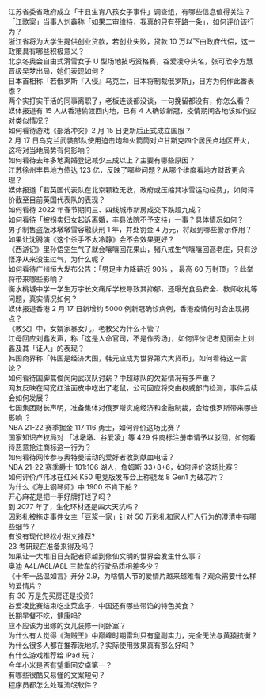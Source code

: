 江苏省委省政府成立「丰县生育八孩女子事件」调查组，有哪些信息值得关注？  
「江歌案」当事人刘鑫称「如果二审维持，我真的只有死路一条」，如何评价该行为？  
浙江省将为大学生提供创业贷款，若创业失败，贷款 10 万以下由政府代偿，这一政策具有哪些积极意义？  
北京冬奥会自由式滑雪女子 U 型场地技巧资格赛，谷爱凌夺头名，张可欣李方慧晋级吴梦出局，她们表现如何？  
日本首相称「若俄罗斯『入侵』乌克兰，日本将制裁俄罗斯」，日方为何作此番表态？  
两个实打实干活的同事离职了，老板连谈都没谈，一句挽留都没有，你怎么看？  
媒体报道有 15 人从香港偷渡回内地，已有 4 人确诊新冠，疫情期间各地该如何应对类似情况？  
如何看待游戏《部落冲突》2 月 15 日更新后正式成立国服？  
2 月 17 日乌克兰武装部队使用迫击炮和火箭筒对卢甘斯克四个居民点地区开火，这将对当地局势有何影响？  
如何看待去年多地离婚登记减少三成以上？主要有哪些原因？  
江苏徐州丰县地方债达 123 亿，反映了哪些问题？从哪个维度看地方财政更合理？  
媒体报道「若英国代表队在北京颗粒无收，政府或压缩其冰雪运动经费」，如何评价截至目前英国代表队的表现？  
如何看待 2022 年春节期间三、四线城市新房成交下跌超九成？  
如何看待「被拐卖妇女起诉离婚，丰县法院不予支持」一事？具体情况如何？  
男子制售盗版冰墩墩雪容融获刑 1 年，并处罚金 4 万元，将起到哪些警示作用？  
如果让沈腾演《这个杀手不太冷静》会不会效果更好？  
《西游记》里孙悟空生气了就会嚷嚷回花果山，猪八戒生气嚷嚷回高老庄，只有沙悟净从来没生过气，为什么呢？  
如何看待广州恒大发布公告：「男足主力降薪近 90% ， 最高 60 万封顶」？此举将带来哪些影响？  
衡水桃城中学一学生万字长文痛斥学校导致其抑郁，还曝光食品安全、教师收礼等问题，真实情况如何？  
媒体报道香港 2 月 17 日新增约 5000 例新冠确诊病例，香港疫情何时会出现拐点？  
《教父》中，女婿家暴女儿，老教父为什么不管？  
江母回应刘鑫发声，称「这是人命官司，不是作秀场」，如何评价记者见面会上刘鑫及其「证人」的表现？  
韩国商界称「韩国是经济大国，韩元应成为世界第六大货币」，如何看待这一言论？  
如何看待国脚蒿俊闵向武汉队讨薪？中超球队的欠薪情况有多严重？  
网友反映在阿宽红油面皮中吃出了老鼠，公司回应将交由权威部门检测，事件后续会如何发展？  
七国集团财长声明，准备集体对俄罗斯实施经济和金融制裁，会给俄罗斯带来哪些影响 ？  
NBA 21-22 赛季掘金 117:116 勇士，如何评价这场比赛？  
国家知识产权局对 「冰墩墩、谷爱凌」等 429 件商标注册申请予以驳回，如何看待恶意抢注商标这一行为？  
如何看待网传参与奥特曼活动的爱好者收到献血电话？  
NBA 21-22 赛季爵士 101:106 湖人，詹姆斯 33+8+6，如何评价这场比赛？  
如何评价卢伟冰在红米 K50 电竞版发布会上称骁龙 8 Gen1 为破芯片？  
为什么《海上钢琴师》中 1900 不肯下船？  
开心麻花是把一手好牌打烂了吗？  
到 2077 年了，生化环材还是四大天坑吗？  
因彩礼被拖走事件女主「豆浆一家」针对 50 万彩礼和家人打人行为的澄清中有哪些细节？  
有没有现代轻松小甜文推荐?  
23 考研现在准备来得及吗？  
如果让一大堆旧日支配者穿越到修仙文明的世界会发生什么事？  
奥迪 A4L/A6L/A8L 三款车的行驶品质相差多少？  
《十年一品温如言》开分 2.9，为啥情人节的爱情片越来越难看？观众需要什么样的爱情片？  
有 30 万是先买房还是投资?  
谷爱凌比赛结束吃韭菜盒子，中国还有哪些带馅的特色美食？  
长期早餐不吃，健康吗?  
应不应该为出嫁的女儿装修一间卧室？  
为什么有人觉得《海贼王》中巅峰时期雷利只有皇副实力，完全无法与黄猿抗衡？  
为什么很多人都在推荐洗地机？实际使用效果真有那么好吗？  
有什么游戏推荐给 iPad 玩？  
今年小米是否有望重回安卓第一？  
有哪些很酷又易懂的文案短句？  
程序员都怎么处理流氓软件？  
